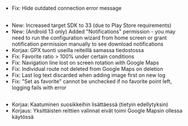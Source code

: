 ##
- Fix: Hide outdated connection error message

##
- New: Increased target SDK to 33 (due to Play Store requirements)
- New: (Android 13 only) Added "Notifications" permission - you may need to run the configuration wizard from home screen or grant notification permission manually to see download notifications
- Korjaa: GPX tuonti useilla reiteillä samassa tiedostossa
- Fix: Favorite ratio > 100% under certain conditions
- Fix: Navigation line lost on screen rotation with Google Maps
- Fix: Individual route not deleted from Google Maps on deletion
- Fix: Last log text discarded when adding image first on new log
- Fix: "Set as favorite" cannot be unchecked if no favorite point left, logging fails with error

##
- Korjaa: Kaatuminen suosikkeihin lisättäessä (tietyin edellytyksin)
- Korjaus: Yksittäisten reittien valinnat eivät toimi Google Mapsin ollessa käytössä
